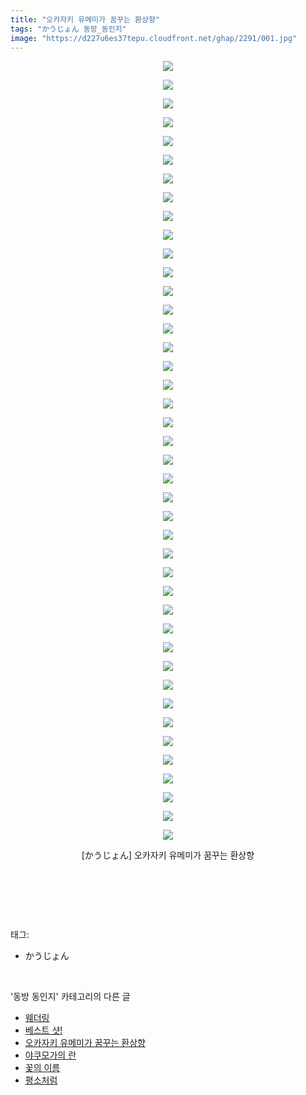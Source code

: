 ```yaml
---
title: "오카자키 유메미가 꿈꾸는 환상향"
tags: "かうじょん 동방_동인지"
image: "https://d227u6es37tepu.cloudfront.net/ghap/2291/001.jpg"
---
```

<div class="article">
<p style="text-align: center; clear: none; float: none;"><img src="{{ site.imgserver6 }}/ghap/2291/001.jpg"/></p>
<p style="text-align: center; clear: none; float: none;"><img src="{{ site.imgserver6 }}/ghap/2291/002.jpg"/></p>
<p style="text-align: center; clear: none; float: none;"><img src="{{ site.imgserver6 }}/ghap/2291/003.jpg"/></p>
<p style="text-align: center; clear: none; float: none;"><img src="{{ site.imgserver6 }}/ghap/2291/004.jpg"/></p>
<p style="text-align: center; clear: none; float: none;"><img src="{{ site.imgserver6 }}/ghap/2291/005.jpg"/></p>
<p style="text-align: center; clear: none; float: none;"><img src="{{ site.imgserver6 }}/ghap/2291/006.jpg"/></p>
<p style="text-align: center; clear: none; float: none;"><img src="{{ site.imgserver6 }}/ghap/2291/007.jpg"/></p>
<p style="text-align: center; clear: none; float: none;"><img src="{{ site.imgserver6 }}/ghap/2291/008.jpg"/></p>
<p style="text-align: center; clear: none; float: none;"><img src="{{ site.imgserver6 }}/ghap/2291/009.jpg"/></p>
<p style="text-align: center; clear: none; float: none;"><img src="{{ site.imgserver6 }}/ghap/2291/010.jpg"/></p>
<p style="text-align: center; clear: none; float: none;"><img src="{{ site.imgserver6 }}/ghap/2291/011.jpg"/></p>
<p style="text-align: center; clear: none; float: none;"><img src="{{ site.imgserver6 }}/ghap/2291/012.jpg"/></p>
<p style="text-align: center; clear: none; float: none;"><img src="{{ site.imgserver6 }}/ghap/2291/013.jpg"/></p>
<p style="text-align: center; clear: none; float: none;"><img src="{{ site.imgserver6 }}/ghap/2291/014.jpg"/></p>
<p style="text-align: center; clear: none; float: none;"><img src="{{ site.imgserver6 }}/ghap/2291/015.jpg"/></p>
<p style="text-align: center; clear: none; float: none;"><img src="{{ site.imgserver6 }}/ghap/2291/016.jpg"/></p>
<p style="text-align: center; clear: none; float: none;"><img src="{{ site.imgserver6 }}/ghap/2291/017.jpg"/></p>
<p style="text-align: center; clear: none; float: none;"><img src="{{ site.imgserver6 }}/ghap/2291/018.jpg"/></p>
<p style="text-align: center; clear: none; float: none;"><img src="{{ site.imgserver6 }}/ghap/2291/019.jpg"/></p>
<p style="text-align: center; clear: none; float: none;"><img src="{{ site.imgserver6 }}/ghap/2291/020.jpg"/></p>
<p style="text-align: center; clear: none; float: none;"><img src="{{ site.imgserver6 }}/ghap/2291/021.jpg"/></p>
<p style="text-align: center; clear: none; float: none;"><img src="{{ site.imgserver6 }}/ghap/2291/022.jpg"/></p>
<p style="text-align: center; clear: none; float: none;"><img src="{{ site.imgserver6 }}/ghap/2291/023.jpg"/></p>
<p style="text-align: center; clear: none; float: none;"><img src="{{ site.imgserver6 }}/ghap/2291/024.jpg"/></p>
<p style="text-align: center; clear: none; float: none;"><img src="{{ site.imgserver6 }}/ghap/2291/025.jpg"/></p>
<p style="text-align: center; clear: none; float: none;"><img src="{{ site.imgserver6 }}/ghap/2291/026.jpg"/></p>
<p style="text-align: center; clear: none; float: none;"><img src="{{ site.imgserver6 }}/ghap/2291/027.jpg"/></p>
<p style="text-align: center; clear: none; float: none;"><img src="{{ site.imgserver6 }}/ghap/2291/028.jpg"/></p>
<p style="text-align: center; clear: none; float: none;"><img src="{{ site.imgserver6 }}/ghap/2291/029.jpg"/></p>
<p style="text-align: center; clear: none; float: none;"><img src="{{ site.imgserver6 }}/ghap/2291/030.jpg"/></p>
<p style="text-align: center; clear: none; float: none;"><img src="{{ site.imgserver6 }}/ghap/2291/031.jpg"/></p>
<p style="text-align: center; clear: none; float: none;"><img src="{{ site.imgserver6 }}/ghap/2291/032.jpg"/></p>
<p style="text-align: center; clear: none; float: none;"><img src="{{ site.imgserver6 }}/ghap/2291/033.jpg"/></p>
<p style="text-align: center; clear: none; float: none;"><img src="{{ site.imgserver6 }}/ghap/2291/034.jpg"/></p>
<p style="text-align: center; clear: none; float: none;"><img src="{{ site.imgserver6 }}/ghap/2291/035.jpg"/></p>
<p style="text-align: center; clear: none; float: none;"><img src="{{ site.imgserver6 }}/ghap/2291/036.jpg"/></p>
<p style="text-align: center; clear: none; float: none;"><img src="{{ site.imgserver6 }}/ghap/2291/037.jpg"/></p>
<p style="text-align: center; clear: none; float: none;"><img src="{{ site.imgserver6 }}/ghap/2291/038.jpg"/></p>
<p style="text-align: center; clear: none; float: none;"><img src="{{ site.imgserver6 }}/ghap/2291/039.jpg"/></p>
<p style="text-align: center; clear: none; float: none;"><img src="{{ site.imgserver6 }}/ghap/2291/040.jpg"/></p>
<p style="text-align: center; clear: none; float: none;"><img src="{{ site.imgserver6 }}/ghap/2291/041.jpg"/></p>
<p style="text-align: center; clear: none; float: none;"><img src="{{ site.imgserver6 }}/ghap/2291/042.jpg"/></p>
<p style="text-align: center; clear: none; float: none;">[かうじょん] 오카자키 유메미가 꿈꾸는 환상향</p>
<p style="text-align: center; clear: none; float: none;"><br/></p>
<p><br/></p>
</div><br/>
<div class="tagTrail">
<p>태그: </p>
<ul>
<li>かうじょん</li>
</ul>
</div><br/>
<div class="another">
<p>'동방 동인지' 카테고리의 다른 글</p>
<ul>
<li><a href="/ghap_2293">웨더링</a></li>
<li><a href="/ghap_2292">베스트 샷!</a></li>
<li><a href="/ghap_2291">오카자키 유메미가 꿈꾸는 환상향</a></li>
<li><a href="/ghap_2289">야쿠모가의 란</a></li>
<li><a href="/ghap_2288">꽃의 이름</a></li>
<li><a href="/ghap_2287">평소처럼</a></li>
</ul>
</div><br/>
<div class="cb_module cb_fluid">
<div class="cb_wrt cb_profile">
</div><!-- commentList close -->
</div><br/>
